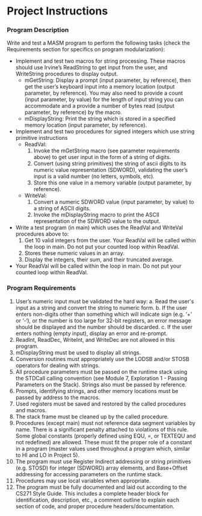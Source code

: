 # Project Instructions
### Program Description
Write and test a MASM program to perform the following tasks (check the Requirements section for specifics on program modularization):

* Implement and test two macros for string processing. These macros should use Irvine’s ReadString to get input from the user, and WriteString procedures to display output.
    * mGetString:  Display a prompt (input parameter, by reference), then get the user’s keyboard input into a memory location (output parameter, by reference). You may also need to provide a count (input parameter, by value) for the length of input string you can accommodate and a provide a number of bytes read (output parameter, by reference) by the macro.
    * mDisplayString:  Print the string which is stored in a specified memory location (input parameter, by reference).
* Implement and test two procedures for signed integers which use string primitive instructions
    * ReadVal: 
        1. Invoke the mGetString macro (see parameter requirements above) to get user input in the form of a string of digits.
        2. Convert (using string primitives) the string of ascii digits to its numeric value representation (SDWORD), validating the user’s input is a valid number (no letters, symbols, etc).
        3. Store this one value in a memory variable (output parameter, by reference). 
    * WriteVal: 
        1. Convert a numeric SDWORD value (input parameter, by value) to a string of ASCII digits.
        2. Invoke the mDisplayString macro to print the ASCII representation of the SDWORD value to the output.
* Write a test program (in main) which uses the ReadVal and WriteVal procedures above to:
    1. Get 10 valid integers from the user. Your ReadVal will be called within the loop in main. Do not put your counted loop within ReadVal.
    2. Stores these numeric values in an array.
    3. Display the integers, their sum, and their truncated average.
* Your ReadVal will be called within the loop in main. Do not put your counted loop within ReadVal.


### Program Requirements
1. User’s numeric input must be validated the hard way:
    a. Read the user's input as a string and convert the string to numeric form.
    b. If the user enters non-digits other than something which will indicate sign (e.g. ‘+’ or ‘-‘), or the number is too large for 32-bit registers, an error message should be displayed and the number should be discarded.
    c. If the user enters nothing (empty input), display an error and re-prompt.
2. ReadInt, ReadDec, WriteInt, and WriteDec are not allowed in this program.
3. mDisplayString must be used to display all strings.
4. Conversion routines must appropriately use the LODSB and/or STOSB operators for dealing with strings.
5. All procedure parameters must be passed on the runtime stack using the STDCall calling convention (see Module 7, Exploration 1 - Passing Parameters on the Stack). Strings also must be passed by reference.
6. Prompts, identifying strings, and other memory locations must be passed by address to the macros.
7. Used registers must be saved and restored by the called procedures and macros.
8. The stack frame must be cleaned up by the called procedure.
9. Procedures (except main) must not reference data segment variables by name. There is a significant penalty attached to violations of this rule.  Some global constants (properly defined using EQU, =, or TEXTEQU and not redefined) are allowed. These must fit the proper role of a constant in a program (master values used throughout a program which, similar to HI and LO in Project 5).
10. The program must use Register Indirect addressing or string primitives (e.g. STOSD) for integer (SDWORD) array elements, and Base+Offset addressing for accessing parameters on the runtime stack.
11. Procedures may use local variables when appropriate.
12. The program must be fully documented and laid out according to the CS271 Style Guide. This includes a complete header block for identification, description, etc., a comment outline to explain each section of code, and proper procedure headers/documentation.
